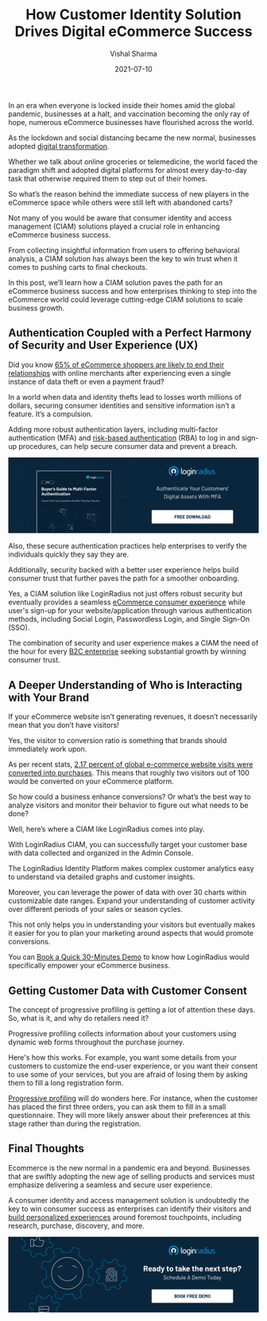 ﻿---
title: "How Customer Identity Solution Drives Digital eCommerce Success"
date: "2021-07-10"
coverImage: "ecommerce-digital-identity-solutions.jpg"
tags: ["loginradius"]
featured: false 
author: "Vishal Sharma"
description: "Learn how a CIAM solution paves the path for an eCommerce business success and why enterprises thinking to step into the eCommerce world should leverage a cutting-edge CIAM solution."
metadescription: "A Consumer Identity and Access Management (CIAM) solution can do wonders for the eCommerce industry. Learn how eCommerce players can benefit from a CIAM."
metatitle: "How Customer Identity Solution Drives Digital eCommerce Success"
---

In an era when everyone is locked inside their homes amid the global pandemic, businesses at a halt, and vaccination becoming the only ray of hope, numerous eCommerce businesses have flourished across the world.

As the lockdown and social distancing became the new normal, businesses adopted [digital transformation](https://www.loginradius.com/blog/start-with-identity/what-is-digital-transformation/).

Whether we talk about online groceries or telemedicine, the world faced the paradigm shift and adopted digital platforms for almost every day-to-day task that otherwise required them to step out of their homes.

So what’s the reason behind the immediate success of new players in the eCommerce space while others were still left with abandoned carts?

Not many of you would be aware that consumer identity and access management (CIAM) solutions played a crucial role in enhancing eCommerce business success.

From collecting insightful information from users to offering behavioral analysis, a CIAM solution has always been the key to win trust when it comes to pushing carts to final checkouts.

In this post, we’ll learn how a CIAM solution paves the path for an eCommerce business success and how enterprises thinking to step into the eCommerce world could leverage cutting-edge CIAM solutions to scale business growth.

## Authentication Coupled with a Perfect Harmony of Security and User Experience (UX)

Did you know [65% of eCommerce shoppers are likely to end their relationships](https://www.pymnts.com/news/security-and-risk/2021/consumers-will-drop-a-merchant-over-a-single-data-breach/) with online merchants after experiencing even a single instance of data theft or even a payment fraud?

In a world when data and identity thefts lead to losses worth millions of dollars, securing consumer identities and sensitive information isn’t a feature. It’s a compulsion.

Adding more robust authentication layers, including multi-factor authentication (MFA) and [risk-based authentication](https://www.loginradius.com/blog/start-with-identity/risk-based-authentication/) (RBA) to log in and sign-up procedures, can help secure consumer data and prevent a breach.

[![Buyers-Guide-to-Multi-Factor-Authentication](Buyers-Guide-to-Multi-Factor-Authentication.png)](https://www.loginradius.com/resource/buyers-guide-to-multi-factor-authentication/)

Also, these secure authentication practices help enterprises to verify the individuals quickly they say they are.

Additionally, security backed with a better user experience helps build consumer trust that further paves the path for a smoother onboarding.

Yes, a CIAM solution like LoginRadius not just offers robust security but eventually provides a seamless [eCommerce consumer experience](https://www.loginradius.com/blog/fuel/improve-customer-experience-ecommerce/) while user's sign-up for your website/application through various authentication methods, including Social Login, Passwordless Login, and Single Sign-On (SSO).

The combination of security and user experience makes a CIAM the need of the hour for every [B2C enterprise](https://www.loginradius.com/b2c-identity/) seeking substantial growth by winning consumer trust.

## A Deeper Understanding of Who is Interacting with Your Brand

If your eCommerce website isn’t generating revenues, it doesn’t necessarily mean that you don’t have visitors!

Yes, the visitor to conversion ratio is something that brands should immediately work upon.

As per recent stats, [2.17 percent of global e-commerce website visits were converted into purchases](https://www.statista.com/statistics/439576/online-shopper-conversion-rate-worldwide/). This means that roughly two visitors out of 100 would be converted on your eCommerce platform.

So how could a business enhance conversions? Or what’s the best way to analyze visitors and monitor their behavior to figure out what needs to be done?

Well, here’s where a CIAM like LoginRadius comes into play.

With LoginRadius CIAM, you can successfully target your customer base with data collected and organized in the Admin Console.

The LoginRadius Identity Platform makes complex customer analytics easy to understand via detailed graphs and customer insights.

Moreover, you can leverage the power of data with over 30 charts within customizable date ranges. Expand your understanding of customer activity over different periods of your sales or season cycles.

This not only helps you in understanding your visitors but eventually makes it easier for you to plan your marketing around aspects that would promote conversions.

You can [Book a Quick 30-Minutes Demo](https://www.loginradius.com/live-demo2/) to know how LoginRadius would specifically empower your eCommerce business.

## Getting Customer Data with Customer Consent

The concept of progressive profiling is getting a lot of attention these days. So, what is it, and why do retailers need it?

Progressive profiling collects information about your customers using dynamic web forms throughout the purchase journey.

Here's how this works. For example, you want some details from your customers to customize the end-user experience, or you want their consent to use some of your services, but you are afraid of losing them by asking them to fill a long registration form.

[Progressive profiling](https://www.loginradius.com/progressive-profiling/) will do wonders here. For instance, when the customer has placed the first three orders, you can ask them to fill in a small questionnaire. They will more likely answer about their preferences at this stage rather than during the registration.

## Final Thoughts

Ecommerce is the new normal in a pandemic era and beyond. Businesses that are swiftly adopting the new age of selling products and services must emphasize delivering a seamless and secure user experience.

A consumer identity and access management solution is undoubtedly the key to win consumer success as enterprises can identify their visitors and [build personalized experiences](https://www.loginradius.com/customer-experience-solutions/) around foremost touchpoints, including research, purchase, discovery, and more.<p>
[![book-a-demo-Consultation](../../assets/book-a-demo-loginradius.png)](https://www.loginradius.com/book-a-demo/)
